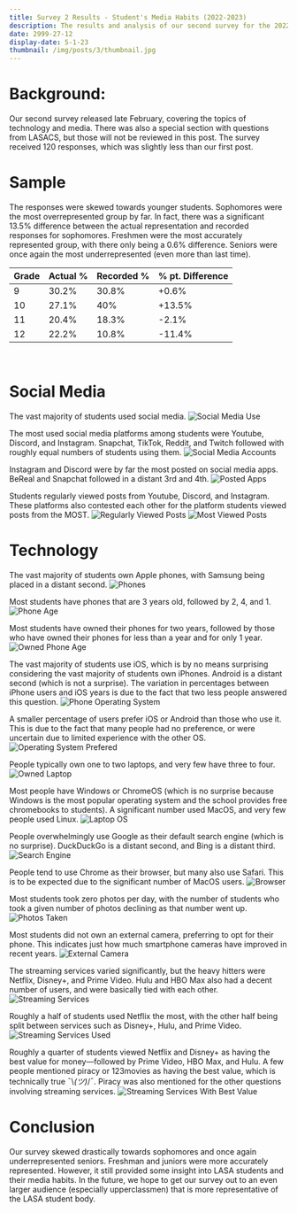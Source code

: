```yaml
---
title: Survey 2 Results - Student's Media Habits (2022-2023)
description: The results and analysis of our second survey for the 2022-2023 school year!
date: 2999-27-12
display-date: 5-1-23
thumbnail: /img/posts/3/thumbnail.jpg
---
```


# Background:
Our second survey released late February, covering the topics of technology and media. There was also a special section with questions from LASACS, but those will not be reviewed in this post. The survey received 120 responses, which was slightly less than our first post.

# Sample
The responses were skewed towards younger students. Sophomores were the most overrepresented group by far. In fact, there was a significant 13.5% difference between the actual representation and recorded responses for sophomores. Freshmen were the most accurately represented group, with there only being a 0.6% difference. Seniors were once again the most underrepresented (even more than last time).

| Grade         | Actual % | Recorded % | % pt. Difference |
|---------------|----------|------------|------------------|
| 9             | 30.2%    | 30.8%      | +0.6%            |
| 10            | 27.1%    | 40%        | +13.5%           |
| 11            | 20.4%    | 18.3%      | -2.1%            |
| 12            | 22.2%     | 10.8%        | -11.4%           |
<br>

# Social Media
The vast majority of students used social media.
![Social Media Use](../../img/posts/4/1.png)


The most used social media platforms among students were Youtube, Discord, and Instagram. Snapchat, TikTok, Reddit, and Twitch followed with roughly equal numbers of students using them.
![Social Media Accounts](../../img/posts/4/2.png)

Instagram and Discord were by far the most posted on social media apps. BeReal and Snapchat followed in a distant 3rd and 4th.
![Posted Apps](../../img/posts/4/3.png)

Students regularly viewed posts from Youtube, Discord, and Instagram. These platforms also contested each other for the platform students viewed posts from the MOST.
![Regularly Viewed Posts](../../img/posts/4/4.png)
![Most Viewed Posts](../../img/posts/4/5.png)

# Technology
The vast majority of students own Apple phones, with Samsung being placed in a distant second.
![Phones](../../img/posts/4/6.png)

Most students have phones that are 3 years old, followed by 2, 4, and 1.
![Phone Age](../../img/posts/4/7.png)

Most students have owned their phones for two years, followed by those who have owned their phones for less than a year and for only 1 year.
![Owned Phone Age](../../img/posts/4/8.png)

The vast majority of students use iOS, which is by no means surprising considering the vast majority of students own iPhones. Android is a distant second (which is not a surprise). The variation in percentages between iPhone users and iOS years is due to the fact that two less people answered this question.
![Phone Operating System](../../img/posts/4/9.png)

A smaller percentage of users prefer iOS or Android than those who use it. This is due to the fact that many people had no preference, or were uncertain due to limited experience with the other OS.
![Operating System Prefered](../../img/posts/4/10.png)

People typically own one to two laptops, and very few have three to four.
![Owned Laptop](../../img/posts/4/11.png)

Most people have Windows or ChromeOS (which is no surprise because Windows is the most popular operating system and the school provides free chromebooks to students). A significant number used MacOS, and very few people used Linux.
![Laptop OS](../../img/posts/4/12.png)

People overwhelmingly use Google as their default search engine (which is no surprise). DuckDuckGo is a distant second, and Bing is a distant third.
![Search Engine](../../img/posts/4/13.png)

People tend to use Chrome as their browser, but many also use Safari. This is to be expected due to the significant number of MacOS users.
![Browser](../../img/posts/4/14.png)

Most students took zero photos per day, with the number of students who took a given number of photos declining as that number went up.
![Photos Taken](../../img/posts/4/15.png)

Most students did not own an external camera, preferring to opt for their phone. This indicates just how much smartphone cameras have improved in recent years.
![External Camera](../../img/posts/4/16.png)

The streaming services varied significantly, but the heavy hitters were Netflix, Disney+, and Prime Video. Hulu and HBO Max also had a decent number of users, and were basically tied with each other.
![Streaming Services](../../img/posts/4/17.png)

Roughly a half of students used Netflix the most, with the other half being split between services such as Disney+, Hulu, and Prime Video.
![Streaming Services Used](../../img/posts/4/18.png)

Roughly a quarter of students viewed Netflix and Disney+ as having the best value for money––followed by Prime Video, HBO Max, and Hulu. A few people mentioned piracy or 123movies as having the best value, which is technically true ¯\\_(ツ)_/¯. Piracy was also mentioned for the other questions involving streaming services.
![Streaming Services With Best Value](../../img/posts/4/19.png)

# Conclusion
Our survey skewed drastically towards sophomores and once again underrepresented seniors. Freshman and juniors were more accurately represented. However, it still provided some insight into LASA students and their media habits. In the future, we hope to get our survey out to an even larger audience (especially upperclassmen) that is more representative of the LASA student body.